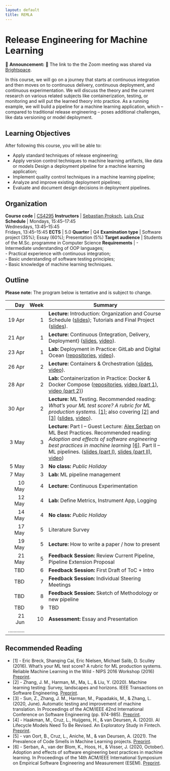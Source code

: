 ```yaml
---
layout: default
title: REMLA
---
```


# Release Engineering for Machine Learning

📣 **Announcement:** 📣 The link to the the Zoom meeting was shared via [Brightspace]. 

In this course, we will go on a journey that starts at continuous integration and then moves on to continuous delivery, continuous deployment, and continuous experimentation. We will discuss the theory and the current research on various related subjects like containerization, testing, or monitoring and will put the learned theory into practice. As a running example, we will build a pipeline for a machine learning application, which – compared to traditional release engineering – poses additional challenges, like data versioning or model deployment.

## Learning Objectives

After following this course, you will be able to:

- Apply standard techniques of release engineering;
- Apply version control techniques to machine learning artifacts, like data or models Design a deployment pipeline for a machine learning application;
- Implement quality control techniques in a machine learning pipeline;
- Analyze and improve existing deployment pipelines;
- Evaluate and document design decisions in deployment pipelines.

## Organization

**Course code**       | [CS4295]
**Instructors**       | [Sebastian Proksch], [Luís Cruz]
**Schedule**          |	Mondays, 15:45–17:45 <br/> Wednesdays, 13:45–15:45 <br/> Fridays, 13:45–15:45
**ECTS** 	          | 5.0
**Quarter**           | Q4
**Examination type**  | Software project (35%); Essay (60%); Presentation (5%)
**Target audience**   |	Students of the M.Sc. programme in Computer Science
**Requirements** 	  | - Intermediate understanding of OOP languages; <br/> - Practical experience with continuous integration; <br/> - Basic understanding of software testing principles; <br/> - Basic knowledge of machine learning techniques.


## Outline

**Please note:** The program below is tentative and is subject to change.

 Day   | Week| Summary
------:| ---:|----------|
 19&nbsp;Apr| 1   | **Lecture:** Introduction: Organization and Course Schedule ([slides](./slides/01_intro_orga.pdf)); Tutorials and Final Project ([slides](./slides/01_intro_tutorials_project.pdf)).
 21 Apr| 1   | **Lecture:** Continuous {Integration, Delivery, Deployment} ([slides](./slides/02_deployment.pdf), [video](https://surfdrive.surf.nl/files/index.php/s/fjjlQLdFm1on2Pj)).
 23 Apr| 1   | **Lab:** Deployment in Practice: GitLab and Digital Ocean ([repositories](https://gitlab.com/remla-course/2021), [video](https://surfdrive.surf.nl/files/index.php/s/bd0goJcVS4uWG6x)).
 26 Apr| 2   | **Lecture:** Containers & Orchestration ([slides](./slides/03_container_orchestration.pdf), [video](https://surfdrive.surf.nl/files/index.php/s/rOah0G9GlaFf77B)).
 28 Apr| 2   | **Lab:** Containerization in Practice: Docker & Docker Compose ([repositories](https://gitlab.com/remla-course/2021), [video (part 1)](https://surfdrive.surf.nl/files/index.php/s/u9SXnkOF633NWnz), [video (part 2)](https://surfdrive.surf.nl/files/index.php/s/Gjw6k1WyJPsU8BE))
 30 Apr| 2   | **Lecture:** ML Testing. Recommended reading: *What’s your ML test score? A rubric for ML production systems.* [[1]](#1); also covering [[2]](#2) and [[3]](#3) ([slides](./slides/06_ml_testing.pdf), [video](https://surfdrive.surf.nl/files/index.php/s/THOVNbAsGQ5C10p)).
  3 May| 3   | **Lecture:** Part I – Guest Lecture: [Alex Serban] on ML Best Practices. Recommended reading: *Adoption and effects of software engineering best practices in machine learning* [[6]](#6). Part II – ML pipelines.   ([slides (part I)](./slides/07_ASerban_mleng_practices.pdf), [slides (part II)](./slides/07_ml_pipelines.pdf), [video](https://surfdrive.surf.nl/files/index.php/s/6zfuiyvdQdzQUxi))
  5 May| 3   | **No class:** *Public Holiday*
  7 May| 3   | **Lab:** ML pipeline management 
 10 May| 4   | **Lecture:** Continuous Experimentation
 12 May| 4   | **Lab:** Define Metrics, Instrument App, Logging
 14 May| 4   | **No class:** *Public Holiday*
 17 May| 5   | Literature Survey
 19 May| 5   | **Lecture:** How to write a paper / how to present
 21 May| 5   | **Feedback Session:** Review Current Pipeline, Pipeline Extension Proposal
 TBD   | 6   | **Feedback Session:** First Draft of ToC + Intro
 TBD   | 7   | **Feedback Session:** Individual Steering Meetings
 TBD   | 8   | **Feedback Session:** Sketch of Methodology or new pipeline
 TBD   | 9   | TBD
 21 Jun| 10  | **Assessment:** Essay and Presentation
  ............  | | 



## Recommended Reading

- <span id="1">[1]</span> - Eric Breck, Shanqing Cai, Eric Nielsen, Michael Salib, D. Sculley (2016). What’s your ML test score? A rubric for ML production systems. Reliable Machine Learning in the Wild - NIPS 2016 Workshop (2016) [Preprint](https://research.google/pubs/pub45742/).
- <span id="2">[2]</span> - Zhang, J. M., Harman, M., Ma, L., & Liu, Y. (2020). Machine learning testing: Survey, landscapes and horizons. IEEE Transactions on Software Engineering. [Preprint](https://arxiv.org/abs/1906.10742).
- <span id="3">[3]</span> - Sun, Z., Zhang, J. M., Harman, M., Papadakis, M., & Zhang, L. (2020, June). Automatic testing and improvement of machine translation. In Proceedings of the ACM/IEEE 42nd International Conference on Software Engineering (pp. 974-985). [Preprint](https://arxiv.org/abs/1910.02688).
- [4] - Haakman, M., Cruz, L., Huijgens, H., & van Deursen, A. (2020). AI Lifecycle Models Need To Be Revised. An Exploratory Study in Fintech. [Preprint](https://arxiv.org/abs/2010.02716).
- [5] - van Oort, B., Cruz, L., Aniche, M., & van Deursen, A. (2021). The Prevalence of Code Smells in Machine Learning projects. [Preprint](https://arxiv.org/abs/2103.04146).
- <span id="6">[6]</span> - Serban, A., van der Blom, K., Hoos, H., & Visser, J. (2020, October). Adoption and effects of software engineering best practices in machine learning. In Proceedings of the 14th ACM/IEEE International Symposium on Empirical Software Engineering and Measurement (ESEM). [Preprint](https://arxiv.org/abs/2007.14130).



[Sebastian Proksch]: https://proks.ch
[Luís Cruz]: https://luiscruz.github.io
[CS4295]: https://studiegids.tudelft.nl/a101_displayCourse.do?course_id=56383
[Alex Serban]: https://cs.ru.nl/~aserban/
[Brightspace]: https://brightspace.tudelft.nl/d2l/home/280442
